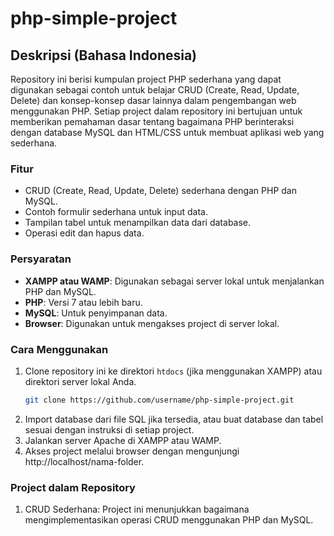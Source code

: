 # php-simple-project

## Deskripsi (Bahasa Indonesia)
Repository ini berisi kumpulan project PHP sederhana yang dapat digunakan sebagai contoh untuk belajar CRUD (Create, Read, Update, Delete) dan konsep-konsep dasar lainnya dalam pengembangan web menggunakan PHP. Setiap project dalam repository ini bertujuan untuk memberikan pemahaman dasar tentang bagaimana PHP berinteraksi dengan database MySQL dan HTML/CSS untuk membuat aplikasi web yang sederhana.

### Fitur
- CRUD (Create, Read, Update, Delete) sederhana dengan PHP dan MySQL.
- Contoh formulir sederhana untuk input data.
- Tampilan tabel untuk menampilkan data dari database.
- Operasi edit dan hapus data.

### Persyaratan
- **XAMPP atau WAMP**: Digunakan sebagai server lokal untuk menjalankan PHP dan MySQL.
- **PHP**: Versi 7 atau lebih baru.
- **MySQL**: Untuk penyimpanan data.
- **Browser**: Digunakan untuk mengakses project di server lokal.

### Cara Menggunakan
1. Clone repository ini ke direktori `htdocs` (jika menggunakan XAMPP) atau direktori server lokal Anda.
   ```bash
   git clone https://github.com/username/php-simple-project.git
   ```
2. Import database dari file SQL jika tersedia, atau buat database dan tabel sesuai dengan instruksi di setiap project.
3. Jalankan server Apache di XAMPP atau WAMP.
4. Akses project melalui browser dengan mengunjungi http://localhost/nama-folder.

### Project dalam Repository
1. CRUD Sederhana: Project ini menunjukkan bagaimana mengimplementasikan operasi CRUD menggunakan PHP dan MySQL.
